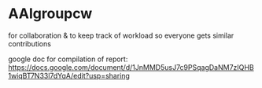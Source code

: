 # AAIgroupcw
for collaboration &amp; to keep track of workload so everyone gets similar contributions

google doc for compilation of report: https://docs.google.com/document/d/1JnMMD5usJ7c9PSqagDaNM7zIQHB1wiqBT7N33l7dYqA/edit?usp=sharing
